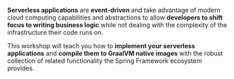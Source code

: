 **Serverless applications** are **event-driven** and take advantage of modern cloud computing capabilities and abstractions to allow **developers to shift focus to writing business logic** while not dealing with the complexity of the infrastructure their code runs on.

This workshop will teach you how to **implement your serverless applications** and **compile them to GraalVM native images** with the robust collection of related functionality the Spring Framework ecosystem provides.